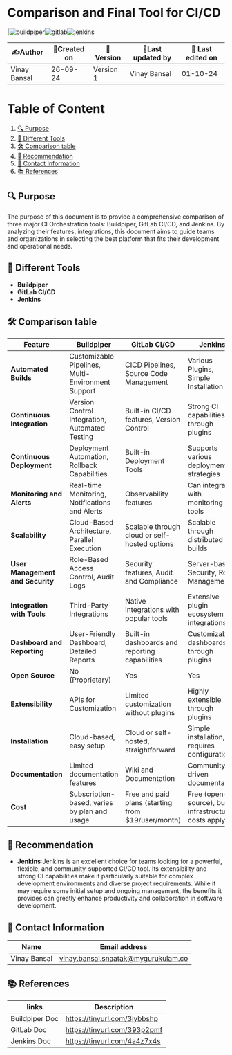 
# Comparison and Final Tool for CI/CD

|![buildpiper](https://github.com/user-attachments/assets/0d027906-2d9b-41d0-9ed3-132ffbcc5541)![gitlab](https://github.com/user-attachments/assets/b6b9e5ec-5a42-45c0-8a9e-ba7ed98c3061)![jenkins](https://github.com/user-attachments/assets/c11beeb0-c54c-4f7b-862c-89d5c1670d70)



| ✍️Author      | 📅Created on  |📌 Version    | 📝Last updated by |📅 Last edited on |
|-------------|-------------|------------|-----------------|----------------|
|  Vinay Bansal | 26-09-24    | Version 1  | Vinay Bansal     | 01-10-24       |

# Table of Content 
1. [🔍 Purpose](#-purpose)
2. [🌟 Different Tools](#-different-tools)
3. [🛠️ Comparison table](#-comparison-table)
4. [📜 Recommendation](#-recommendation )
5. [📧 Contact Information ](#-contact-information )
6. [📚 References](#-references ) 


## 🔍 Purpose 
The purpose of this document is to provide a comprehensive comparison of three major CI Orchestration tools: Buildpiper, GitLab CI/CD, and Jenkins. By analyzing their features, integrations, this document aims to guide teams and organizations in selecting the best platform that fits their development and operational needs.

## 🌟 Different Tools
- **Buildpiper**
- **GitLab CI/CD**
- **Jenkins**

  
## 🛠 Comparison table
| Feature                       | Buildpiper                                       | GitLab CI/CD                         | Jenkins                                  |
|-------------------------------|-------------------------------------------------|-------------------------------------------|------------------------------------------|
| **Automated Builds**          | Customizable Pipelines, Multi-Environment Support | CICD Pipelines, Source Code Management    | Various Plugins, Simple Installation      |
| **Continuous Integration**     | Version Control Integration, Automated Testing   | Built-in CI/CD features, Version Control  | Strong CI capabilities through plugins    |
| **Continuous Deployment**      | Deployment Automation, Rollback Capabilities     | Built-in Deployment Tools                  | Supports various deployment strategies     |
| **Monitoring and Alerts**      | Real-time Monitoring, Notifications and Alerts    | Observability features                     | Can integrate with monitoring tools       |
| **Scalability**                | Cloud-Based Architecture, Parallel Execution      | Scalable through cloud or self-hosted options | Scalable through distributed builds      |
| **User Management and Security**| Role-Based Access Control, Audit Logs            | Security features, Audit and Compliance    | Server-based Security, Role Management     |
| **Integration with Tools**     | Third-Party Integrations| Native integrations with popular tools      | Extensive plugin ecosystem for integrations |
| **Dashboard and Reporting**    | User-Friendly Dashboard, Detailed Reports         | Built-in dashboards and reporting capabilities | Customizable dashboards through plugins   |
| **Open Source**                | No (Proprietary)                                 | Yes                                       | Yes                                      |
| **Extensibility**              | APIs for Customization                           | Limited customization without plugins      | Highly extensible through plugins         |
| **Installation**               | Cloud-based, easy setup                          | Cloud or self-hosted, straightforward     | Simple installation, requires configuration|
| **Documentation**              | Limited documentation features                   | Wiki and Documentation                    | Community-driven documentation            |
|**Cost**|	Subscription-based, varies by plan and usage|	Free and paid plans (starting from $19/user/month)	|Free (open-source), but infrastructure costs apply|


## 📜 Recommendation
- **Jenkins**:Jenkins is an excellent choice for teams looking for a powerful, flexible, and community-supported CI/CD tool. Its extensibility and strong CI capabilities make it particularly suitable for complex development environments and diverse project requirements. While it may require some initial setup and ongoing management, the benefits it provides can greatly enhance productivity and collaboration in software development.

  
 ## 📧 Contact Information 
| Name | Email address|
|------|---------------------|
| Vinay Bansal | vinay.bansal.snaatak@mygurukulam.co |

## 📚 References 
|links | Description |
|-------|------------|
|Buildpiper Doc|https://tinyurl.com/3jybbshp|
|GitLab Doc|https://tinyurl.com/393p2pmf|
|Jenkins Doc|https://tinyurl.com/4a4z7x4s|
